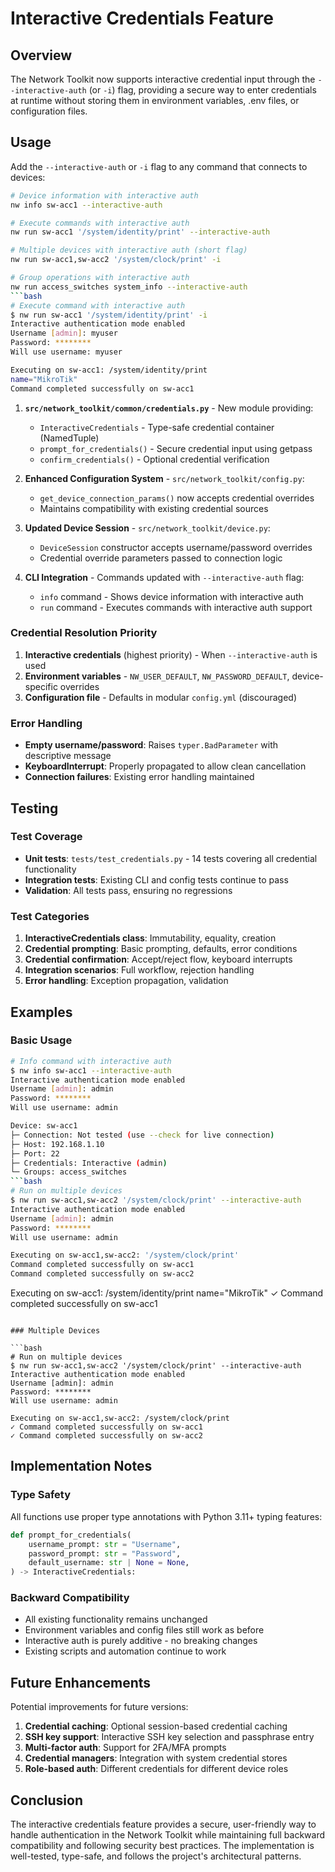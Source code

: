 # Interactive Credentials Feature

## Overview

The Network Toolkit now supports interactive credential input through the `--interactive-auth` (or `-i`) flag, providing a secure way to enter credentials at runtime without storing them in environment variables, .env files, or configuration files.

## Usage

Add the `--interactive-auth` or `-i` flag to any command that connects to devices:

````bash
# Device information with interactive auth
nw info sw-acc1 --interactive-auth

# Execute commands with interactive auth
nw run sw-acc1 '/system/identity/print' --interactive-auth

# Multiple devices with interactive auth (short flag)
nw run sw-acc1,sw-acc2 '/system/clock/print' -i

# Group operations with interactive auth
nw run access_switches system_info --interactive-auth
```bash
# Execute command with interactive auth
$ nw run sw-acc1 '/system/identity/print' -i
Interactive authentication mode enabled
Username [admin]: myuser
Password: ********
Will use username: myuser

Executing on sw-acc1: /system/identity/print
name="MikroTik"
Command completed successfully on sw-acc1
````

1. **`src/network_toolkit/common/credentials.py`** - New module providing:

   - `InteractiveCredentials` - Type-safe credential container (NamedTuple)
   - `prompt_for_credentials()` - Secure credential input using getpass
   - `confirm_credentials()` - Optional credential verification

2. **Enhanced Configuration System** - `src/network_toolkit/config.py`:

   - `get_device_connection_params()` now accepts credential overrides
   - Maintains compatibility with existing credential sources

3. **Updated Device Session** - `src/network_toolkit/device.py`:

   - `DeviceSession` constructor accepts username/password overrides
   - Credential override parameters passed to connection logic

4. **CLI Integration** - Commands updated with `--interactive-auth` flag:
   - `info` command - Shows device information with interactive auth
   - `run` command - Executes commands with interactive auth support

### Credential Resolution Priority

1. **Interactive credentials** (highest priority) - When `--interactive-auth` is used
2. **Environment variables** - `NW_USER_DEFAULT`, `NW_PASSWORD_DEFAULT`, device-specific overrides
3. **Configuration file** - Defaults in modular `config.yml` (discouraged)

### Error Handling

- **Empty username/password**: Raises `typer.BadParameter` with descriptive message
- **KeyboardInterrupt**: Properly propagated to allow clean cancellation
- **Connection failures**: Existing error handling maintained

## Testing

### Test Coverage

- **Unit tests**: `tests/test_credentials.py` - 14 tests covering all credential functionality
- **Integration tests**: Existing CLI and config tests continue to pass
- **Validation**: All tests pass, ensuring no regressions

### Test Categories

1. **InteractiveCredentials class**: Immutability, equality, creation
2. **Credential prompting**: Basic prompting, defaults, error conditions
3. **Credential confirmation**: Accept/reject flow, keyboard interrupts
4. **Integration scenarios**: Full workflow, rejection handling
5. **Error handling**: Exception propagation, validation

## Examples

### Basic Usage

````bash
# Info command with interactive auth
$ nw info sw-acc1 --interactive-auth
Interactive authentication mode enabled
Username [admin]: admin
Password: ********
Will use username: admin

Device: sw-acc1
├─ Connection: Not tested (use --check for live connection)
├─ Host: 192.168.1.10
├─ Port: 22
├─ Credentials: Interactive (admin)
└─ Groups: access_switches
```bash
# Run on multiple devices
$ nw run sw-acc1,sw-acc2 '/system/clock/print' --interactive-auth
Interactive authentication mode enabled
Username [admin]: admin
Password: ********
Will use username: admin

Executing on sw-acc1,sw-acc2: '/system/clock/print'
Command completed successfully on sw-acc1
Command completed successfully on sw-acc2
````

Executing on sw-acc1: /system/identity/print
name="MikroTik"
✓ Command completed successfully on sw-acc1

````

### Multiple Devices

```bash
# Run on multiple devices
$ nw run sw-acc1,sw-acc2 '/system/clock/print' --interactive-auth
Interactive authentication mode enabled
Username [admin]: admin
Password: ********
Will use username: admin

Executing on sw-acc1,sw-acc2: /system/clock/print
✓ Command completed successfully on sw-acc1
✓ Command completed successfully on sw-acc2
````

## Implementation Notes

### Type Safety

All functions use proper type annotations with Python 3.11+ typing features:

```python
def prompt_for_credentials(
    username_prompt: str = "Username",
    password_prompt: str = "Password",
    default_username: str | None = None,
) -> InteractiveCredentials:
```

### Backward Compatibility

- All existing functionality remains unchanged
- Environment variables and config files still work as before
- Interactive auth is purely additive - no breaking changes
- Existing scripts and automation continue to work

## Future Enhancements

Potential improvements for future versions:

1. **Credential caching**: Optional session-based credential caching
2. **SSH key support**: Interactive SSH key selection and passphrase entry
3. **Multi-factor auth**: Support for 2FA/MFA prompts
4. **Credential managers**: Integration with system credential stores
5. **Role-based auth**: Different credentials for different device roles

## Conclusion

The interactive credentials feature provides a secure, user-friendly way to handle authentication in the Network Toolkit while maintaining full backward compatibility and following security best practices. The implementation is well-tested, type-safe, and follows the project's architectural patterns.
